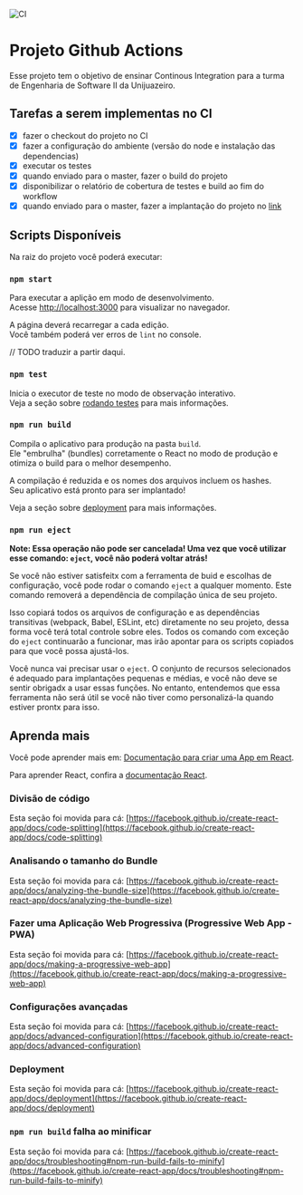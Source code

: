 ![CI](https://github.com/samuelclerod/CI20202/workflows/CI/badge.svg?branch=master)

# Projeto Github Actions

Esse projeto tem o objetivo de ensinar Continous Integration para a turma de Engenharia de Software II da Unijuazeiro.

## Tarefas a serem implementas no CI

- [x] fazer o checkout do projeto no CI
- [x] fazer a configuração do ambiente (versão do node e instalação das dependencias)
- [x] executar os testes
- [x] quando enviado para o master, fazer o build do projeto
- [x] disponibilizar o relatório de cobertura de testes e build ao fim do workflow
- [x] quando enviado para o master, fazer a implantação do projeto no [link](http://ci2020-samuelclerod.surge.sh/)

## Scripts Disponíveis

Na raiz do projeto você poderá executar:

### `npm start`

Para executar a aplição em modo de desenvolvimento.\
Acesse [http://localhost:3000](http://localhost:3000) para visualizar no navegador.

A página deverá recarregar a cada edição.\
Você também poderá ver erros de `lint` no console.

// TODO traduzir a partir daqui.

### `npm test`

Inicia o executor de teste no modo de observação interativo.\
Veja a seção sobre [rodando testes](https://facebook.github.io/create-react-app/docs/running-tests) para mais informações.

### `npm run build`

Compila o aplicativo para produção na pasta `build`.\
Ele "embrulha" (bundles) corretamente o React no modo de produção e otimiza o build para o melhor desempenho.

A compilação é reduzida e os nomes dos arquivos incluem os hashes.\
Seu aplicativo está pronto para ser implantado!

Veja a seção sobre [deployment](https://facebook.github.io/create-react-app/docs/deployment) para mais informações.

### `npm run eject`

**Note: Essa operação não pode ser cancelada! Uma vez que você utilizar esse comando: `eject`, você não poderá voltar atrás!**

Se você não estiver satisfeitx com a ferramenta de buid e escolhas de configuração, você pode rodar o comando `eject` a qualquer momento. Este comando removerá a dependência de compilação única de seu projeto.

Isso copiará todos os arquivos de configuração e as dependências transitivas (webpack, Babel, ESLint, etc) diretamente no seu projeto, dessa forma você terá total controle sobre eles. Todos os comando com exceção do `eject` continuarão a funcionar, mas irão apontar para os scripts copiados para que você possa ajustá-los.

Você nunca vai precisar usar o `eject`. O conjunto de recursos selecionados é adequado para implantações pequenas e médias, e você não deve se sentir obrigadx a usar essas funções. No entanto, entendemos que essa ferramenta não será útil se você não tiver como personalizá-la quando estiver prontx para isso.

## Aprenda mais

Você pode aprender mais em: [Documentação para criar uma App em React](https://facebook.github.io/create-react-app/docs/getting-started).

Para aprender React, confira a [documentação React](https://reactjs.org/).

### Divisão de código

Esta seção foi movida para cá: [https://facebook.github.io/create-react-app/docs/code-splitting](https://facebook.github.io/create-react-app/docs/code-splitting)

### Analisando o tamanho do Bundle

Esta seção foi movida para cá: [https://facebook.github.io/create-react-app/docs/analyzing-the-bundle-size](https://facebook.github.io/create-react-app/docs/analyzing-the-bundle-size)

### Fazer uma Aplicação Web Progressiva (Progressive Web App - PWA)

Esta seção foi movida para cá: [https://facebook.github.io/create-react-app/docs/making-a-progressive-web-app](https://facebook.github.io/create-react-app/docs/making-a-progressive-web-app)

### Configurações avançadas

Esta seção foi movida para cá: [https://facebook.github.io/create-react-app/docs/advanced-configuration](https://facebook.github.io/create-react-app/docs/advanced-configuration)

### Deployment

Esta seção foi movida para cá: [https://facebook.github.io/create-react-app/docs/deployment](https://facebook.github.io/create-react-app/docs/deployment)

### `npm run build` falha ao minificar

Esta seção foi movida para cá: [https://facebook.github.io/create-react-app/docs/troubleshooting#npm-run-build-fails-to-minify](https://facebook.github.io/create-react-app/docs/troubleshooting#npm-run-build-fails-to-minify)
